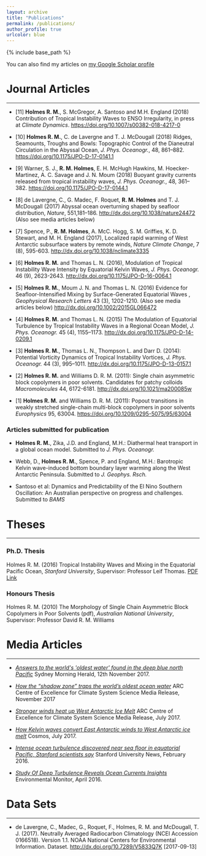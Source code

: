 ```yaml
---
layout: archive
title: "Publications"
permalink: /publications/
author_profile: true
urlcolor: blue
---
```


{% include base_path %}

You can also find my articles on [my Google Scholar
profile](https://scholar.google.com.au/citations?user=6g3s9ygAAAAJ&hl=en)

# Journal Articles
___
* [11] **Holmes R. M.**, S. McGregor, A. Santoso and M.H. England (2018)
 Contribution of Tropical Instability Waves to ENSO Irregularity, in
 press at *Climate
 Dynamics*. <https://doi.org/10.1007/s00382-018-4217-0>
 
* [10] **Holmes R. M.**, C. de Lavergne and T. J. McDougall (2018) Ridges,
 Seamounts, Troughs and Bowls: Topographic Control of the Dianeutral
 Circulation in the Abyssal Ocean, *J. Phys. Oceanogr.*, 48,
 861–882. <https://doi.org/10.1175/JPO-D-17-0141.1>
 
* [9] Warner, S. J., **R. M. Holmes**, E. H. McHugh Hawkins,
 M. Hoecker-Martinez, A. C. Savage and J. N. Moum (2018) Buoyant
 gravity currents released from tropical instability waves,
 *J. Phys. Oceanogr.*, 48,
 361–382. <https://doi.org/10.1175/JPO-D-17-0144.1>
 
* [8] de Lavergne, C., G. Madec, F. Roquet, **R. M. Holmes** and
 T. J. McDougall (2017) Abyssal ocean overturning shaped by seafloor
 distribution, *Nature*,
 551,181–186. <http://dx.doi.org/10.1038/nature24472>
 (Also see media articles below)
 
* [7] Spence, P., **R. M. Holmes**, A. McC. Hogg, S. M. Griffies,
 K. D. Stewart, and M. H. England (2017), Localized rapid warming of
 West Antarctic subsurface waters by remote winds, *Nature Climate
 Change*,  7 (8), 595-603. <http://dx.doi.org/10.1038/nclimate3335>
 
* [6] **Holmes R. M.** and Thomas L. N. (2016), Modulation of Tropical
 Instability Wave Intensity by Equatorial Kelvin Waves,
 *J. Phys. Oceanogr.* 46 (9),
 2623-2643. <http://dx.doi.org/10.1175/JPO-D-16-0064.1>
 
* [5] **Holmes R. M.**, Moum J. N. and Thomas L. N. (2016) Evidence for
 Seafloor-Intensified Mixing by Surface-Generated Equatorial Waves ,
 *Geophysical Research Letters* 43 (3), 1202-1210. (Also see media
 articles below) <http://dx.doi.org/10.1002/2015GL066472>
 
* [4] **Holmes R. M.** and Thomas L. N. (2015) The Modulation of Equatorial
 Turbulence by Tropical Instability Waves in a Regional Ocean Model,
 *J. Phys. Oceanogr.* 45 (4),
 1155–1173. <http://dx.doi.org/10.1175/JPO-D-14-0209.1>
 
* [3] **Holmes R. M.**, Thomas L. N., Thompson L. and Darr D. (2014):
 Potential Vorticity Dynamics of Tropical Instability Vortices,
 *J. Phys. Oceanogr.* 44 (3),
 995–1011. <http://dx.doi.org/10.1175/JPO-D-13-0157.1>
 
* [2] **Holmes R. M.** and Williams D. R. M. (2011): Single chain
 asymmetric block copolymers in poor solvents. Candidates for patchy
 colloids *Macromolecules* 44,
 6172-6181. <http://dx.doi.org/10.1021/ma200085w>
 
* [1] **Holmes R. M.** and Williams D. R. M. (2011): Popout transitions in
 weakly stretched single-chain multi-block copolymers in poor solvents
 *Europhysics* 95, 63004. <https://doi.org/10.1209/0295-5075/95/63004>

### Articles submitted for publication
* **Holmes R. M.**, Zika, J.D. and England, M.H.: Diathermal heat
transport in a global ocean model. Submitted to *J. Phys. Oceanogr.*

* Webb, D., **Holmes R. M.**, Spence, P. and England, M.H.: Barotropic
Kelvin wave-induced bottom boundary layer warming along the West
Antarctic Peninsula. Submitted to *J. Geophys. Rsch.*

* Santoso et al: Dynamics and Predictability of the El Nino Southern
Oscillation: An Australian perspective on progress and
challenges. Submitted to *BAMS*

# Theses
___

### Ph.D. Thesis
Holmes R. M. (2016) Tropical Instability Waves and Mixing in the
Equatorial Pacific Ocean, *Stanford University*, Supervisor: Professor
Leif Thomas. [PDF Link](https://purl.stanford.edu/qj214kp4156)

### Honours Thesis
Holmes R. M. (2010) The Morphology of Single Chain Asymmetric Block
Copolymers in Poor Solvents (pdf), *Australian National University*,
Supervisor: Professor David R. M. Williams

# Media Articles
___


* [*Answers to the world's 'oldest water' found in the deep blue north
Pacific*](http://www.smh.com.au/environment/answers-to-the-worlds-oldest-water-found-in-the-deep-blue-north-pacific-20171110-gzj2er.html)
Sydney Morning Herald, 12th November 2017.

* [*How the “shadow zone” traps the world’s oldest ocean
water*](https://www.climatescience.org.au/content/1181-how-%E2%80%9Cshadow-zone%E2%80%9D-traps-world%E2%80%99s-oldest-ocean-water)
ARC Centre of Excellence for Climate System Science Media Release,
November 2017

* [*Stronger winds heat up West Antarctic Ice
Melt*](https://www.climatescience.org.au/content/1165-stronger-winds-heat-west-antarctic-ice-melt)
ARC Centre of Excellence for Climate System Science Media Release,
July 2017.

* [*How Kelvin waves convert East Antarctic winds to West Antarctic
ice
melt*](https://cosmosmagazine.com/climate/how-kelvin-waves-convert-east-antarctic-winds-to-west-antarctic-ice-melt)
Cosmos, July 2017.

* [*Intense ocean turbulence discovered near sea floor in equatorial
Pacific, Stanford scientists
say*](https://earth.stanford.edu/news/intense-deep-ocean-turbulence-equatorial-pacific-could-help-drive-global-circulation)
Stanford University News, February 2016.

* [*Study Of Deep Turbulence Reveals Ocean Currents
   Insights*](http://www.fondriest.com/news/study-deep-turbulence-reveals-ocean-currents-insights.htm)
   Environmental Monitor, April 2016.

# Data Sets
___

* de Lavergne, C., Madec, G., Roquet, F., Holmes, R. M. and McDougall,
T. J. (2017). Neutrally Averaged Radiocarbon Climatology (NCEI
Accession 0166518). Version 1.1. NOAA National Centers for
Environmental
Information. Dataset. <http://dx.doi.org/10.7289/V5833Q7K>
[2017-09-13]



